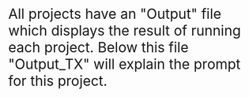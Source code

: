 <span style="font-size:2em;">All projects have an "Output" file which displays the result of running each project. </span> 
<span style="font-size:2em;">Below this file "Output_TX" will explain the prompt for this project.</span>
